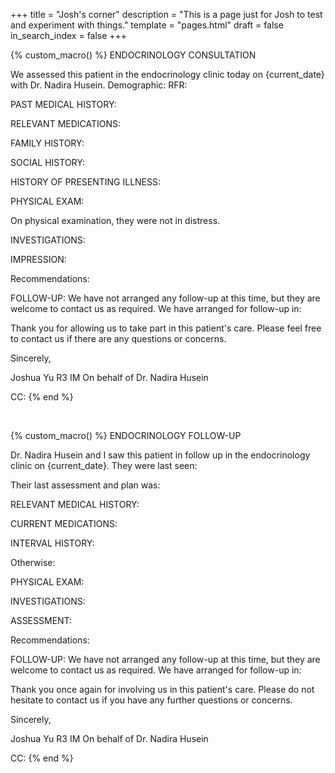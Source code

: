 +++
title = "Josh's corner"
description = "This is a page just for Josh to test and experiment with things."
template = "pages.html"
draft = false
in_search_index = false
+++

{% custom_macro() %}
ENDOCRINOLOGY CONSULTATION

We assessed this patient in the endocrinology clinic today on {current_date} with Dr. Nadira Husein.
Demographic:
RFR:

PAST MEDICAL HISTORY:

RELEVANT MEDICATIONS:

FAMILY HISTORY:

SOCIAL HISTORY:

HISTORY OF PRESENTING ILLNESS:

PHYSICAL EXAM:

On physical examination, they were not in distress.

INVESTIGATIONS:

IMPRESSION:

Recommendations:

FOLLOW-UP:
We have not arranged any follow-up at this time, but they are welcome to contact us as required.
We have arranged for follow-up in:

Thank you for allowing us to take part in this patient's care. Please feel free to contact us if there are any questions or concerns.

Sincerely,

Joshua Yu R3 IM
On behalf of Dr. Nadira Husein

CC:
{% end %}

<br>

{% custom_macro() %}
ENDOCRINOLOGY FOLLOW-UP

Dr. Nadira Husein and I saw this patient in follow up in the endocrinology clinic on {current_date}. They were last seen:

Their last assessment and plan was:

RELEVANT MEDICAL HISTORY:

CURRENT MEDICATIONS:

INTERVAL HISTORY:

Otherwise:

PHYSICAL EXAM:

INVESTIGATIONS:

ASSESSMENT:

Recommendations:

FOLLOW-UP:
We have not arranged any follow-up at this time, but they are welcome to contact us as required.
We have arranged for follow-up in:

Thank you once again for involving us in this patient's care. Please do not hesitate to contact us if you have any further questions or concerns.

Sincerely,

Joshua Yu R3 IM
On behalf of Dr. Nadira Husein

CC:
{% end %}

